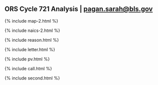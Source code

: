 ## ORS Cycle 721 Analysis | pagan.sarah@bls.gov

{% include map-2.html %}

{% include naics-2.html %}

{% include reason.html %}

{% include letter.html %}

{% include pv.html %}

{% include call.html %}

{% include second.html %}
